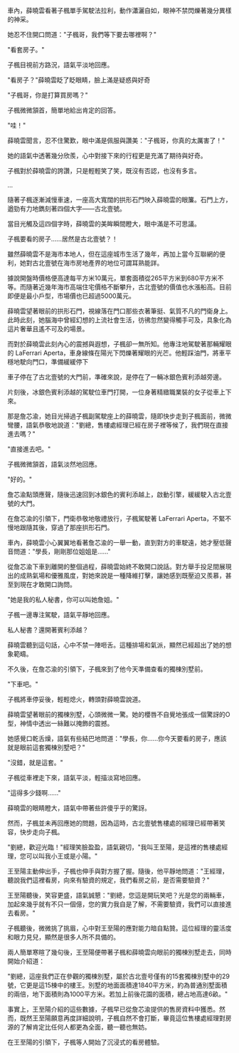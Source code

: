 車內，薛曉雲看著子楓單手駕駛法拉利，動作瀟灑自如，眼神不禁閃爍著幾分異樣的神采。

她忍不住開口問道："子楓哥，我們等下要去哪裡啊？"

"看套房子。"

子楓目視前方路況，語氣平淡地回應。

"看房子？"薛曉雲眨了眨眼睛，臉上滿是疑惑與好奇

"子楓哥，你是打算買房嗎？"

子楓微微頷首，簡單地給出肯定的回答。

"哇！"

薛曉雲聞言，忍不住驚歎，眼中滿是佩服與讚美："子楓哥，你真的太厲害了！"

她的語氣中透著幾分欣羨，心中對接下來的行程更是充滿了期待與好奇。

子楓對於薛曉雲的誇讚，只是輕輕笑了笑，既沒有否認，也沒有多言。

...

隨著子楓逐漸減慢車速，一座高大寬闊的拱形石門映入薛曉雲的眼簾。石門上方，遒勁有力地鐫刻著四個大字——古北壹號。

當目光觸及這四個字時，薛曉雲的美眸瞬間瞪大，眼中滿是不可思議。

子楓要看的房子……居然是古北壹號？！

雖然薛曉雲不是海市本地人，但在這座城市生活了幾年，再加上當今互聯網的便利，她對古北壹號在海市房地產界的地位可謂耳熟能詳。

據說開盤時價格便高達每平方米10萬元，單套面積從265平方米到680平方米不等。而隨著近幾年海市高端住宅價格不斷攀升，古北壹號的價值也水漲船高。目前即便是最小戶型，市場價也已超過5000萬元。

薛曉雲望著眼前的拱形石門，視線落在門口那些衣著筆挺、氣質不凡的門衛身上。此時此刻，她腦海中曾經幻想的上流社會生活，彷彿忽然變得觸手可及，具象化為這片奢華且遙不可及的場景。

而對於薛曉雲此刻內心的震撼與遐想，子楓卻一無所知。他專注地駕駛著那輛耀眼的 LaFerrari Aperta，車身線條在陽光下閃爍著耀眼的光芒。他輕踩油門，將車平穩地駛向門口，準備緩緩停下

車子停在了古北壹號的大門前，準確來說，是停在了一輛冰銀色賓利添越旁邊。

片刻後，冰銀色賓利添越的駕駛位車門打開，一位身著精緻職業裝的女子從車上下來。

那是詹芯渝，她目光掃過子楓副駕駛座上的薛曉雲，隨即快步走到子楓面前，微微彎腰，語氣恭敬地說道："劉總，售樓處經理已經在房子裡等候了，我們現在直接進去嗎？"

"直接進去吧。"

子楓微微頷首，語氣淡然地回應。

"好的。"

詹芯渝點頭應聲，隨後迅速回到冰銀色的賓利添越上，啟動引擎，緩緩駛入古北壹號的大門。

在詹芯渝的引領下，門衛恭敬地敬禮放行，子楓駕駛著 LaFerrari Aperta，不緊不慢地跟隨其後，穿過了那座拱形石門。

車內，薛曉雲小心翼翼地看著詹芯渝的一舉一動，直到對方的車駛遠，她才壓低聲音問道："學長，剛剛那位姐姐是……"

從詹芯渝下車到離開的整個過程，薛曉雲始終不敢開口說話。對方舉手投足間展現出的成熟氣場和優雅風度，對她來說是一種降維打擊，讓她感到既壓迫又羨慕，甚至到現在才敢開口詢問。

"她是我的私人秘書，你可以叫她詹姐。"

子楓一邊專注駕駛，語氣平靜地回應。

私人秘書？還開著賓利添越？

薛曉雲聽到這句話，心中不禁一陣咂舌。這種排場和氣派，顯然已經超出了她的想象範疇。

不久後，在詹芯渝的引領下，子楓來到了他今天準備查看的獨棟別墅前。

"下車吧。"

子楓將車停妥後，輕輕熄火，轉頭對薛曉雲說道。

薛曉雲望著眼前的獨棟別墅，心頭微微一驚。她的櫻唇不自覺地張成一個驚訝的O型，神情中透出一絲難以掩飾的震撼。

她感覺口乾舌燥，語氣有些結巴地問道："學長，你……你今天要看的房子，應該就是眼前這套獨棟別墅吧？"

"沒錯，就是這套。"

子楓從車裡走下來，語氣平淡，輕描淡寫地回應。

"這得多少錢啊……"

薛曉雲的眼睛瞪大，語氣中帶著些許傻乎乎的驚訝。

然而，子楓並未再回應她的問題，因為這時，古北壹號售樓處的經理已經帶著笑容，快步走向子楓。

"劉總，歡迎光臨！"經理笑臉盈盈，語氣親切，"我叫王至陽，是這裡的售樓處經理，您可以叫我小王或是小陽。"

王至陽主動伸出手，子楓也伸手與對方握了握。隨後，他平靜地問道："王經理，聽說我們這裡看房，向來有驗資的規定，我們看房之前，是否需要驗資？"

王至陽聽後，笑容更盛，語氣誠懇："劉總，您這是開玩笑吧？光是您的兩輛車，加起來幾乎就有不只一個億，您的實力我自是了解，不需要驗資，我們可以直接進去看房。"

子楓聽後，微微挑了挑眉，心中對王至陽的應對能力暗自點贊。這位經理的靈活度和眼力見兒，顯然是很多人所不具備的。

兩人簡單寒暄了幾句後，王至陽便帶著子楓和薛曉雲向眼前的獨棟別墅走去，同時開始介紹道：

"劉總，這座我們正在參觀的獨棟別墅，屬於古北壹号僅有的15套獨棟別墅中的29號，它更是這15棟中的樓王。別墅的地面面積達1840平方米，約為普通別墅面積的兩倍，地下面積則為1000平方米。若加上前後花園的面積，總占地高達6畝。"

事實上，王至陽介紹的這些數據，子楓早已從詹芯渝提供的售房資料中獲悉。然而，既然王至陽願意再度詳細說明，子楓自然不會打斷，畢竟這位售樓處經理對房源的了解肯定比任何人都更為全面，聽一聽也無妨。

在王至陽的引領下，子楓等人開始了沉浸式的看房體驗。